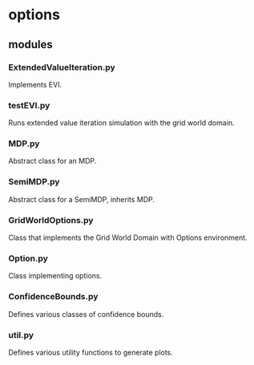 # options

## modules

### ExtendedValueIteration.py

Implements EVI.

### testEVI.py

Runs extended value iteration simulation with the grid world domain.

### MDP.py

Abstract class for an MDP.

### SemiMDP.py

Abstract class for a SemiMDP, inherits MDP.

### GridWorldOptions.py

Class that implements the Grid World Domain with Options environment.

### Option.py

Class implementing options.

### ConfidenceBounds.py

Defines various classes of confidence bounds.

### util.py

Defines various utility functions to generate plots.
